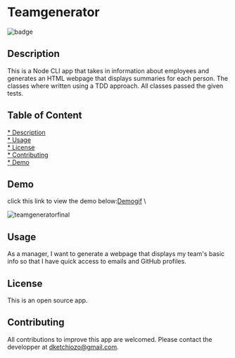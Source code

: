 # Teamgenerator

![badge](https://img.shields.io/badge/license-MIT-blue)

## Description

This is a Node CLI app that takes in information about employees and generates an HTML webpage that displays summaries for each person. The classes where written using a TDD approach. All classes passed the given tests.

## Table of Content

[* Description](#Description) \
[* Usage](#Usage) \
[* License](#License) \
[* Contributing](#Contibuting) \
[* Demo](#Demo) 

## Demo

click this link to view the demo below:[Demogif](https://drive.google.com/file/d/1Fi9SxAvLGoRqZzmDn5agXBA1SQQtuGeO/view?usp=sharing) \

![teamgeneratorfinal](https://user-images.githubusercontent.com/58992132/75634713-0bf9a980-5bde-11ea-9077-0ea8bb61a44e.gif)


## Usage
As a manager,
I want to generate a webpage that displays my team's basic info
so that I have quick access to emails and GitHub profiles.

## License

This is an open source app.

## Contributing

All contributions to improve this app are welcomed. Please contact the developper 
at dketchiozo@gmail.com.





